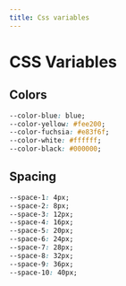 ```yaml
---
title: Css variables
---
```


# CSS Variables

## Colors

```css
--color-blue: blue;
--color-yellow: #fee200;
--color-fuchsia: #e83f6f;
--color-white: #ffffff;
--color-black: #000000;
```

## Spacing

```css
--space-1: 4px;
--space-2: 8px;
--space-3: 12px;
--space-4: 16px;
--space-5: 20px;
--space-6: 24px;
--space-7: 28px;
--space-8: 32px;
--space-9: 36px;
--space-10: 40px;
```
